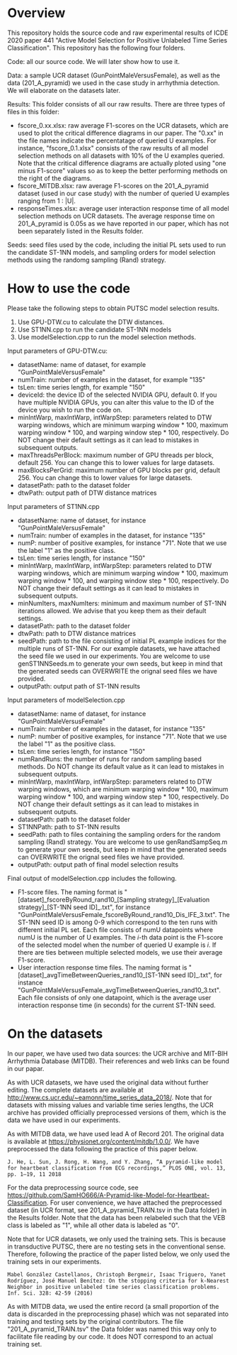 # Overview
This repository holds the source code and raw experimental results of ICDE 2020 paper 441 "Active Model Selection for Positive Unlabeled Time Series Classification". This repository has the following four folders.

Code: all our source code. We will later show how to use it.

Data: a sample UCR dataset (GunPointMaleVersusFemale), as well as the data (201_A_pyramid) we used in the case study in arrhythmia detection. We will elaborate on the datasets later.
    
Results: This folder consists of all our raw results. There are three types of files in this folder:
- fscore_0.xx.xlsx: raw average F1-scores on the UCR datasets, which are used to plot the critical difference diagrams in our paper. The "0.xx" in the file names indicate the percentatage of queried U examples. For instance, "fscore_0.1.xlsx" consists of the raw results of all model selection methods on all datasets with 10% of the U examples queried. Note that the critical difference diagrams are actually ploted using "one minus F1-score" values so as to keep the better performing methods on the right of the diagrams.
- fscore_MITDB.xlsx: raw average F1-scores on the 201_A_pyramid dataset (used in our case study) with the number of queried U examples ranging from 1 : |U|.
- responseTimes.xlsx: average user interaction response time of all model selection methods on UCR datasets. The average response time on 201_A_pyramid is 0.05s as we have reported in our paper, which has not been separately listed in the Results folder.

Seeds: seed files used by the code, including the initial PL sets used to run the candidate ST-1NN models, and sampling orders for model selection methods using the randomg sampling (Rand) strategy.

# How to use the code
Please take the following steps to obtain PUTSC model selection results.
1. Use GPU-DTW.cu to calculate the DTW distances.
2. Use ST1NN.cpp to run the candidate ST-1NN models
3. Use modelSelection.cpp to run the model selection methods.

Input parameters of GPU-DTW.cu:
- datasetName: name of dataset, for example "GunPointMaleVersusFemale"
- numTrain: number of examples in the dataset, for example "135"
- tsLen: time series length, for example "150"
- deviceId: the device ID of the selected NVIDIA GPU, default 0. If you have multiple NVIDIA GPUs, you can alter this value to the ID of the device you wish to run the code on.
- minIntWarp, maxIntWarp, intWarpStep: parameters related to DTW warping windows, which are minimum warping window * 100, maximum warping window * 100, and warping window step * 100, respectively. Do NOT change their default settings as it can lead to mistakes in subsequent outputs.
- maxThreadsPerBlock: maximum number of GPU threads per block, default 256. You can change this to lower values for large datasets.
- maxBlocksPerGrid: maximum number of GPU blocks per grid, default 256. You can change this to lower values for large datasets.
- datasetPath: path to the dataset folder
- dtwPath: output path of DTW distance matrices

Input parameters of ST1NN.cpp
- datasetName: name of dataset, for instance "GunPointMaleVersusFemale"
- numTrain: number of examples in the dataset, for instance "135"
- numP: number of positive examples, for instance "71". Note that we use the label "1" as the positive class.
- tsLen: time series length, for instance "150"
- minIntWarp, maxIntWarp, intWarpStep: parameters related to DTW warping windows, which are minimum warping window * 100, maximum warping window * 100, and warping window step * 100, respectively. Do NOT change their default settings as it can lead to mistakes in subsequent outputs.
- minNumIters, maxNumIters: minimum and maximum number of ST-1NN iterations allowed. We advise that you keep them as their default settings.
- datasetPath: path to the dataset folder
- dtwPath: path to DTW distance matrices
- seedPath: path to the file consisting of initial PL example indices for the multiple runs of ST-1NN. For our example datasets, we have attached the seed file we used in our experiments. You are welcome to use genST1NNSeeds.m to generate your own seeds, but keep in mind that the generated seeds can OVERWRITE the orignal seed files we have provided.
- outputPath: output path of ST-1NN results

Input parameters of modelSelection.cpp
- datasetName: name of dataset, for instance "GunPointMaleVersusFemale"
- numTrain: number of examples in the dataset, for instance "135"
- numP: number of positive examples, for instance "71". Note that we use the label "1" as the positive class.
- tsLen: time series length, for instance "150"
- numRandRuns: the number of runs for random sampling based methods. Do NOT change its default value as it can lead to mistakes in subsequent outputs.
- minIntWarp, maxIntWarp, intWarpStep: parameters related to DTW warping windows, which are minimum warping window * 100, maximum warping window * 100, and warping window step * 100, respectively. Do NOT change their default settings as it can lead to mistakes in subsequent outputs.
- datasetPath: path to the dataset folder 
- ST1NNPath: path to ST-1NN results
- seedPath: path to files containing the sampling orders for the random sampling (Rand) strategy. You are welcome to use genRandSampSeq.m to generate your own seeds, but keep in mind that the generated seeds can OVERWRITE the orignal seed files we have provided.
- outputPath: output path of final model selection results

Final output of modelSelection.cpp includes the following.
- F1-score files. The naming format is "\[dataset\]\_fscoreByRound\_rand10\_\[Sampling strategy\]\_\[Evaluation strategy\]\_\[ST-1NN seed ID\]\_.txt", for instance "GunPointMaleVersusFemale_fscoreByRound_rand10_Dis_IFE_3.txt". The ST-1NN seed ID is among 0-9 which correspond to the ten runs with different initial PL set. Each file consists of numU datapoints where numU is the number of U examples. The _i_-th data point is the F1-score of the selected model when the number of queried U example is _i_. If there are ties between multiple selected models, we use their average F1-score.
- User interaction response time files. The naming format is "\[dataset\]\_avgTimeBetweenQueries_rand10\_\[ST-1NN seed ID\]\_.txt", for instance "GunPointMaleVersusFemale_avgTimeBetweenQueries_rand10_3.txt". Each file consists of only one datapoint, which is the average user interaction response time (in seconds) for the current ST-1NN seed.

# On the datasets
In our paper, we have used two data sources: the UCR archive and MIT-BIH Arrhythmia Database (MITDB). Their references and web links can be found in our papar.

As with UCR datasets, we have used the original data without further editing. The complete datasets are available at http://www.cs.ucr.edu/~eamonn/time_series_data_2018/. Note that for datasets with missing values and variable time series lengths, the UCR archive has provided officially preprocessed versions of them, which is the data we have used in our experiments.

As with MITDB data, we have used lead A of Record 201. The original data is available at https://physionet.org/content/mitdb/1.0.0/. We have preprocessed the data following the practice of this paper below. 

    J. He, L. Sun, J. Rong, H. Wang, and Y. Zhang, “A pyramid-like model for heartbeat classification from ECG recordings,” PLOS ONE, vol. 13, pp. 1–19, 11 2018

For the data preprocessing source code, see https://github.com/SamHO666/A-Pyramid-like-Model-for-Heartbeat-Classification. For user convenience, we have attached the preprocessed dataset (in UCR format, see 201_A_pyramid_TRAIN.tsv in the Data folder) in the Results folder. Note that the data has been relabeled such that the VEB class is labeled as "1", while all other data is labeled as "0".

Note that for UCR datasets, we only used the training sets. This is because in transductive PUTSC, there are no testing sets in the conventional sense. Therefore, following the practice of the paper listed below, we only used the training sets in our experiments.

    Mabel González Castellanos, Christoph Bergmeir, Isaac Triguero, Yanet Rodríguez, José Manuel Benítez: On the stopping criteria for k-Nearest Neighbor in positive unlabeled time series classification problems. Inf. Sci. 328: 42-59 (2016)
    
As with MITDB data, we used the entire record (a small proportion of the data is discarded in the preprocessing phase) which was not separated into training and testing sets by the original contributors. The file "201_A_pyramid_TRAIN.tsv" the Data folder was named this way only to facilitate file reading by our code. It does NOT correspond to an actual training set.
